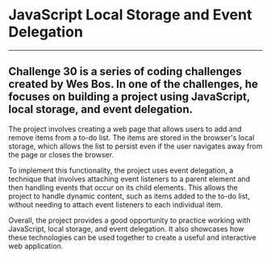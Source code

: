 # JavaScript Local Storage and Event Delegation

---

## Challenge 30 is a series of coding challenges created by Wes Bos. In one of the challenges, he focuses on building a project using JavaScript, local storage, and event delegation.

The project involves creating a web page that allows users to add and remove items from a to-do list. The items are stored in the browser's local storage, which allows the list to persist even if the user navigates away from the page or closes the browser.

To implement this functionality, the project uses event delegation, a technique that involves attaching event listeners to a parent element and then handling events that occur on its child elements. This allows the project to handle dynamic content, such as items added to the to-do list, without needing to attach event listeners to each individual item.

Overall, the project provides a good opportunity to practice working with JavaScript, local storage, and event delegation. It also showcases how these technologies can be used together to create a useful and interactive web application.






